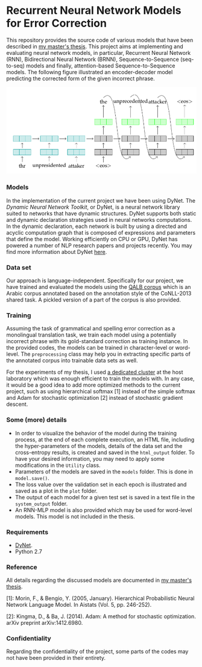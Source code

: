 
# Recurrent Neural Network Models for Error Correction

This repository provides the source code of various models that have been described in [my master's thesis](http://sinaahmadi.github.io/files/[SinaAhmadi]Masters_thesis.pdf). This project aims at implementing and evaluating neural network models, in particular, Recurrent Neural Network (RNN), Bidirectional Neural Network (BRNN), Sequence-to-Sequence (seq-to-seq) models and finally, attention-based Sequence-to-Sequence models. The following figure illustrated an encoder-decoder model predicting the corrected form of the given incorrect phrase. 

![An encoder-decoder model for error correction](imgs/encoder_decoder.png "Recurrent Neural Network" )

### Models

In the implementation of the current project we have been using DyNet. The *Dynamic Neural Network Toolkit*, or DyNet, is a neural network library suited to networks that have dynamic structures.  DyNet supports both static and dynamic declaration strategies used in neural networks computations.  In the dynamic declaration, each network is built by using a directed and acyclic computation graph that is composed of expressions and parameters that define the model. Working efficiently on CPU or GPU, DyNet has powered a number of NLP research papers and projects recently. You may find more information about DyNet [here](http://dynet.readthedocs.io/en/latest/index.html#). 

### Data set

Our approach is language-independent. Specifically for our project, we have trained and evaluated the models using the [QALB corpus](http://nlp.qatar.cmu.edu/qalb/) which is an Arabic corpus annotated based on the annotation style of the CoNLL-2013 shared task. A pickled version of a part of the corpus is also provided. 

### Training 

Assuming the task of grammatical and spelling error correction as a monolingual translation task, we train each model using a potentially incorrect phrase with its gold-standard correction as training instance. In the provided codes, the models can be trained in character-level or word-level. The `preprocessing` class may help you in extracting specific parts of the annotated corpus into trainable data sets as well. 

For the experiments of my thesis, I used [a dedicated cluster](http://lipn.univ-paris13.fr/rcln/wiki/index.php/Cluster_TAL) at the host laboratory which was enough efficient to train the models with. In any case, it would be a good idea to add more optimized methods to the current project, such as using hierarchical softmax [1] instead of the simple softmax and Adam for stochastic optimization [2] instead of stochastic gradient descent.

### Some (more) details
  * In order to visualize the behavior of the model during the training process, at the end of each complete execution, an HTML file, including the hyper-parameters of the models, details of the data set and the cross-entropy results, is created and saved in the `html_output` folder. To have your desired information, you may need to apply some modifications in the `Utility` class.
  * Parameters of the models are saved in the `models` folder. This is done in `model.save()`.
  * The loss value over the validation set in each epoch is illustrated and saved as a plot in the `plot` folder.
  * The output of each model for a given test set is saved in a text file in the `system_output` folder. 
  * An RNN-MLP model is also provided which may be used for word-level models. This model is not included in the thesis. 

### Requirements
  * [DyNet](http://dynet.readthedocs.io/en/latest/).
  * Python 2.7


### Reference
All details regarding the discussed models are documented in [my master's thesis](http://sinaahmadi.github.io/files/[SinaAhmadi]Masters_thesis.pdf).

[1]: Morin, F., & Bengio, Y. (2005, January). Hierarchical Probabilistic Neural Network Language Model. In Aistats (Vol. 5, pp. 246-252).

[2]: Kingma, D., & Ba, J. (2014). Adam: A method for stochastic optimization. arXiv preprint arXiv:1412.6980.




### Confidentiality 
Regarding the confidentiality of the project, some parts of the codes may not have been provided in their entirety. 